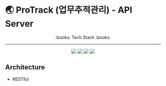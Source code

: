 # :earth_asia: ProTrack (업무추적관리) - API Server
<div align="center">
  :books: Tech Stack :books:
  <hr />
  <img src="https://img.shields.io/badge/Java-007396?style=flat&logo=java&logoColor=fff" />
  <img src="https://img.shields.io/badge/Spring-6DB33F?style=flat&logo=spring&logoColor=fff" />
  <img src="https://img.shields.io/badge/Spring Boot-6DB33F?style=flat&logo=springboot&logoColor=fff" />
  <img src="https://img.shields.io/badge/MySQL-4479A1?style=flat&logo=mysql&logoColor=fff" />
</div>

## Architecture
- RESTful

